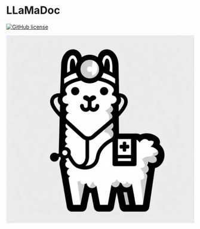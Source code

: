 # LLaMaDoc

[![GitHub license](https://img.shields.io/github/license/Naereen/StrapDown.js.svg)](https://github.com/CR1337/LLaMaDoc/blob/master/LICENSE)

![LLaMaDoc](icons/llamadoc_icon.png)
